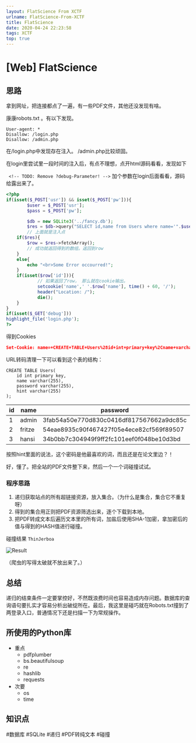 ```yaml
---
layout: FlatScience From XCTF
urlname: FlatScience-From-XCTF
title: FlatScience
date: 2020-04-24 22:23:58
tags: XCTF
top: true
---
```


# [Web] FlatScience

## 思路

拿到网址，把连接都点了一遍，有一些PDF文件，其他还没发现有啥。

康康robots.txt 。有以下发现。

```
User-agent: *
Disallow: /login.php
Disallow: /admin.php
```

在/login.php中发现存在注入。 /admin.php比较顽固。

在login里尝试里一段时间的注入后，有点不理想，点开html源码看看，发现如下

`  <!-- TODO: Remove ?debug-Parameter! --> ` 加个参数在login后面看看，源码给露出来了。

```php
<?php
if(isset($_POST['usr']) && isset($_POST['pw'])){
        $user = $_POST['usr'];
        $pass = $_POST['pw'];

        $db = new SQLite3('../fancy.db');
        $res = $db->query("SELECT id,name from Users where name='".$user."' and password='".sha1($pass."Salz!")."'"); 
    	// 上面就是注入点
    if($res){
        $row = $res->fetchArray();
        // 成功就返回得到的数组。返回到row
    }
    else{
        echo "<br>Some Error occourred!";
    }
    if(isset($row['id'])){
        	// 如果返回了row， 那么就在cookie输出。
            setcookie('name',' '.$row['name'], time() + 60, '/');
            header("Location: /");
            die();
    }
}
if(isset($_GET['debug']))
highlight_file('login.php');
?> 
```



得到Cookies

```json
Set-Cookie: name=+CREATE+TABLE+Users%28id+int+primary+key%2Cname+varchar%28255%29%2Cpassword+varchar%28255%29%2Chint+varchar%28255%29%29; expires=Tue, 21-Apr-2020 10:25:35 GMT; Max-Age=60; path=/
```

URL转码清理一下可以看到这个表的结构：

```sqlite
CREATE TABLE Users(
    id int primary key,
    name varchar(255),
    password varchar(255),
    hint varchar(255)
);
```

| id   | name   | password                                 | hint                          |
| ---- | ------ | ---------------------------------------- | ----------------------------- |
| 1    | admin  | 3fab54a50e770d830c0416df817567662a9dc85c | my+fav+word+in+my+fav+paper?! |
| 2    | fritze | 54eae8935c90f467427f05e4ece82cf569f89507 | my+love+is aci? (wh_9651002)  |
| 3    | hansi  | 34b0bb7c304949f9ff2fc101eef0f048be10d3bd | password                      |

按照hint里面的说法，这个密码是他最喜欢的词，而且还是在论文里边？！

好，懂了。把全站的PDF文件整下来，然后一个一个词碰撞试试。

### 程序思路

1. 递归获取站点的所有超链接资源，放入集合。（为什么是集合，集合它不重复呀）
2. 得到的集合用正则把PDF资源筛选出来，逐个下载到本地。
3. 把PDF转成文本后遍历文本里的所有词，加盐后使用SHA-1加密，拿加密后的值与得到的HASH值进行碰撞。

碰撞结果 `ThinJerboa`

![Result](Result.jpg)

（爬虫的写得太破就不放出来了。）

## 总结

递归的结束条件一定要掌控好，不然既浪费时间也容易造成内存问题。数据库的查询语句要扎实才容易分析出破绽所在。最后，我这里是碰巧就在Robots.txt撞到了两登录入口，普通情况下还是扫描一下为常规操作。

## 所使用的Python库

- 重点
  - pdfplumber
  - bs.beautifulsoup
  - re
  - hashlib
  - requests
- 次要
  - os
  - time

## 知识点

#数据库 #SQLite #递归 #PDF转纯文本 #碰撞



